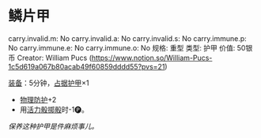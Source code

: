 # 鳞片甲

carry.invalid.m: No
carry.invalid.a: No
carry.invalid.s: No
carry.immune.p: No
carry.immune.e: No
carry.immune.o: No
规格: 重型
类型: 护甲
价值: 50银币
Creator: William Pucs (https://www.notion.so/William-Pucs-1c5d619a067b80acab49f60859dddd55?pvs=21)

<aside>

[装备](https://www.notion.so/1b3d619a067b80f99057fe3412922dd5?pvs=21)：5分钟，[占据](https://www.notion.so/1b3d619a067b8021ba8fe7cef8b96857?pvs=21)[护甲](https://www.notion.so/1b3d619a067b8095b845ca40a26a2b8f?pvs=21)×1

- [物理防护](https://www.notion.so/1b3d619a067b80c19591fe2842823469?pvs=21)+2
- 用[活力骰](https://www.notion.so/1b3d619a067b8019a494fecc31aaaafa?pvs=21)[掷骰](https://www.notion.so/1b3d619a067b80f89c53e38483e535c4?pvs=21)时-1🅟。
</aside>

*保养这种护甲是件麻烦事儿。*